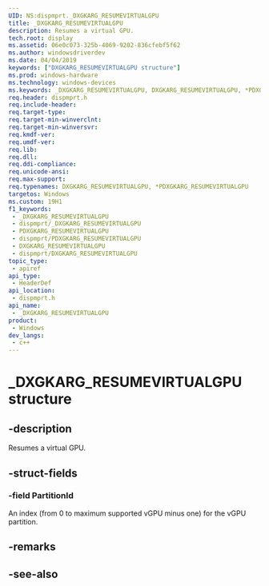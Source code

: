 ```yaml
---
UID: NS:dispmprt._DXGKARG_RESUMEVIRTUALGPU
title: _DXGKARG_RESUMEVIRTUALGPU
description: Resumes a virtual GPU.
tech.root: display
ms.assetid: 06e0c073-325b-4069-9202-836cfebf5f62
ms.author: windowsdriverdev
ms.date: 04/04/2019
keywords: ["DXGKARG_RESUMEVIRTUALGPU structure"]
ms.prod: windows-hardware
ms.technology: windows-devices
ms.keywords: _DXGKARG_RESUMEVIRTUALGPU, DXGKARG_RESUMEVIRTUALGPU, *PDXGKARG_RESUMEVIRTUALGPU,
req.header: dispmprt.h
req.include-header: 
req.target-type: 
req.target-min-winverclnt: 
req.target-min-winversvr: 
req.kmdf-ver: 
req.umdf-ver: 
req.lib: 
req.dll: 
req.ddi-compliance: 
req.unicode-ansi: 
req.max-support: 
req.typenames: DXGKARG_RESUMEVIRTUALGPU, *PDXGKARG_RESUMEVIRTUALGPU
targetos: Windows
ms.custom: 19H1
f1_keywords:
 - _DXGKARG_RESUMEVIRTUALGPU
 - dispmprt/_DXGKARG_RESUMEVIRTUALGPU
 - PDXGKARG_RESUMEVIRTUALGPU
 - dispmprt/PDXGKARG_RESUMEVIRTUALGPU
 - DXGKARG_RESUMEVIRTUALGPU
 - dispmprt/DXGKARG_RESUMEVIRTUALGPU
topic_type:
 - apiref
api_type:
 - HeaderDef
api_location:
 - dispmprt.h
api_name:
 - _DXGKARG_RESUMEVIRTUALGPU
product:
 - Windows
dev_langs:
 - c++
---
```


# _DXGKARG_RESUMEVIRTUALGPU structure


## -description

Resumes a virtual GPU.

## -struct-fields

### -field PartitionId

 
An index (from 0 to maximum supported vGPU minus one) for the vGPU partition.

## -remarks

## -see-also

